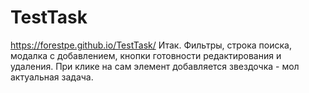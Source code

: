 # TestTask
https://forestpe.github.io/TestTask/
Итак. Фильтры, строка поиска, модалка с добавлением, кнопки готовности редактирования и удаления. 
При клике на сам элемент добавляется звездочка - мол актуальная задача.
